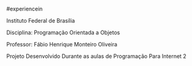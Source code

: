 #experiencein

Instituto Federal de Brasília

Disciplina: Programação Orientada a Objetos

Professor: Fábio Henrique Monteiro Oliveira

 Projeto Desenvolvido Durante as aulas de Programação Para Internet 2
 

